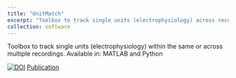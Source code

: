 ```yaml
---
title: "UnitMatch"
excerpt: "Toolbox to track single units (electrophysiology) across recordings <br/><img src='/images/unitMatchLogo.png'>"
collection: software
---
```


Toolbox to track single units (electrophysiology) within the same or across multiple recordings.
Available in: MATLAB and Python

[![DOI](https://zenodo.org/badge/DOI/10.5281/zenodo.12734237.svg)](https://doi.org/10.5281/zenodo.12734237)
[Publication](https://www.nature.com/articles/s41592-024-02440-1)